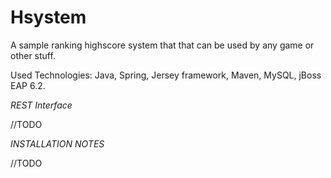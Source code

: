 # Hsystem 

A sample ranking highscore system that that can be used by any game or other stuff. 

Used Technologies: Java, Spring, Jersey framework, Maven, MySQL, jBoss EAP 6.2.


*REST Interface*

//TODO 

*INSTALLATION NOTES*

//TODO
